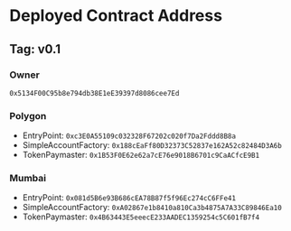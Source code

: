 # Deployed Contract Address

## Tag: v0.1

### Owner

`0x5134F00C95b8e794db38E1eE39397d8086cee7Ed`

### Polygon

- EntryPoint: `0xc3E0A55109c032328F67202c020f7Da2Fddd8B8a`
- SimpleAccountFactory: `0x188cEaFf80D32373C52837e162A52c82484D3A6b`
- TokenPaymaster: `0x1B53F0E62e62a7cE76e9018B6701c9CaACfcE9B1`

### Mumbai

- EntryPoint: `0x081d5B6e93B686cEA78B87f5f96Ec274cC6FFe41`
- SimpleAccountFactory: `0xA02867e1b8410a810Ca3b4875A7A33C89846Ea10`
- TokenPaymaster: `0x4B63443E5eeecE233AADEC1359254c5C601fB7f4`

